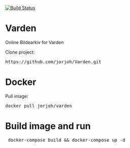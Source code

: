 [![Build Status](https://travis-ci.org/jorjoh/Varden.svg?branch=master)](https://travis-ci.org/jorjoh/Varden)
# Varden

Online Bildearkiv for Varden

Clone project:
<pre>https://github.com/jorjoh/Varden.git</pre>

# Docker
Pull image:
<pre>docker pull jorjoh/varden</pre>

# Build image and run
<pre> docker-compose build && docker-compose up -d </pre>
